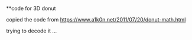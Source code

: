 **code for 3D donut 

copied the code from https://www.a1k0n.net/2011/07/20/donut-math.html

trying to decode it ...
